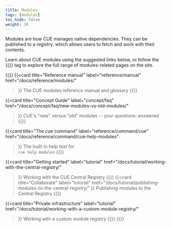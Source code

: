 ```yaml
---
title: Modules
tags: [modules]
toc_hide: false
weight: 30
---
```


Modules are how CUE manages native dependencies.
They can be published to a registry, which allows users to fetch and work with their contents.

Learn about CUE modules using the suggested links below,
or follow the {{<tag modules>}} tag to explore the full range of modules-related
pages on the site.

{{<cards>}}
{{<card title="Reference manual"
        label="reference/manual"
        href="/docs/reference/modules/"
>}}
The CUE modules reference manual and glossary
{{</card>}}

{{<card title="Concept Guide"
        label="concept/faq"
        href="/docs/concept/faq/new-modules-vs-old-modules/"
>}}
CUE's "new" versus "old" modules -- your questions: answered
{{</card>}}

{{<card title="The cue command"
        label="reference/command/cue"
        href="/docs/reference/command/cue-help-modules"
>}}
The built-in help text for\
`cue help modules`
{{</card>}}

{{<card title="Getting started"
        label="tutorial"
        href="/docs/tutorial/working-with-the-central-registry/"
>}}
Working with the CUE Central Registry
{{</card>}}
{{<card title="Collaborate"
        label="tutorial"
        href="/docs/tutorial/publishing-modules-to-the-central-registry/"
>}}
Publishing modules to the Central Registry
{{</card>}}

{{<card title="Private infrastructure"
        label="tutorial"
        href="/docs/tutorial/working-with-a-custom-module-registry/"
>}}
Working with a custom module registry
{{</card>}}
{{</cards>}}

